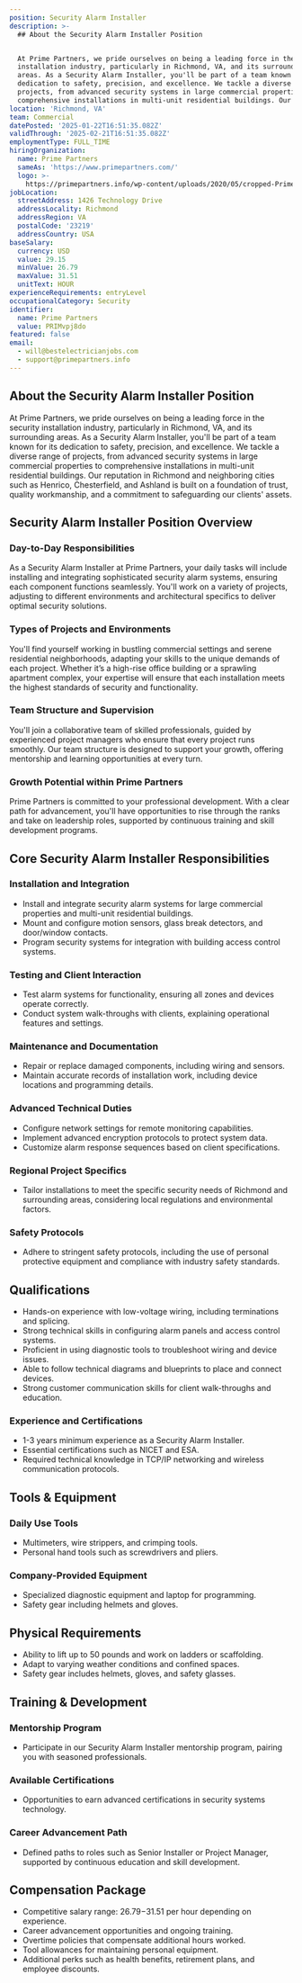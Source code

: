 ```yaml
---
position: Security Alarm Installer
description: >-
  ## About the Security Alarm Installer Position


  At Prime Partners, we pride ourselves on being a leading force in the security
  installation industry, particularly in Richmond, VA, and its surrounding
  areas. As a Security Alarm Installer, you'll be part of a team known for its
  dedication to safety, precision, and excellence. We tackle a diverse range of
  projects, from advanced security systems in large commercial properties to
  comprehensive installations in multi-unit residential buildings. Our r...
location: 'Richmond, VA'
team: Commercial
datePosted: '2025-01-22T16:51:35.082Z'
validThrough: '2025-02-21T16:51:35.082Z'
employmentType: FULL_TIME
hiringOrganization:
  name: Prime Partners
  sameAs: 'https://www.primepartners.com/'
  logo: >-
    https://primepartners.info/wp-content/uploads/2020/05/cropped-Prime-Partners-Logo-NO-BG-1.png
jobLocation:
  streetAddress: 1426 Technology Drive
  addressLocality: Richmond
  addressRegion: VA
  postalCode: '23219'
  addressCountry: USA
baseSalary:
  currency: USD
  value: 29.15
  minValue: 26.79
  maxValue: 31.51
  unitText: HOUR
experienceRequirements: entryLevel
occupationalCategory: Security
identifier:
  name: Prime Partners
  value: PRIMvpj8do
featured: false
email:
  - will@bestelectricianjobs.com
  - support@primepartners.info
---
```




## About the Security Alarm Installer Position

At Prime Partners, we pride ourselves on being a leading force in the security installation industry, particularly in Richmond, VA, and its surrounding areas. As a Security Alarm Installer, you'll be part of a team known for its dedication to safety, precision, and excellence. We tackle a diverse range of projects, from advanced security systems in large commercial properties to comprehensive installations in multi-unit residential buildings. Our reputation in Richmond and neighboring cities such as Henrico, Chesterfield, and Ashland is built on a foundation of trust, quality workmanship, and a commitment to safeguarding our clients' assets.

## Security Alarm Installer Position Overview

### Day-to-Day Responsibilities

As a Security Alarm Installer at Prime Partners, your daily tasks will include installing and integrating sophisticated security alarm systems, ensuring each component functions seamlessly. You'll work on a variety of projects, adjusting to different environments and architectural specifics to deliver optimal security solutions.

### Types of Projects and Environments

You'll find yourself working in bustling commercial settings and serene residential neighborhoods, adapting your skills to the unique demands of each project. Whether it’s a high-rise office building or a sprawling apartment complex, your expertise will ensure that each installation meets the highest standards of security and functionality.

### Team Structure and Supervision

You'll join a collaborative team of skilled professionals, guided by experienced project managers who ensure that every project runs smoothly. Our team structure is designed to support your growth, offering mentorship and learning opportunities at every turn.

### Growth Potential within Prime Partners

Prime Partners is committed to your professional development. With a clear path for advancement, you'll have opportunities to rise through the ranks and take on leadership roles, supported by continuous training and skill development programs.

## Core Security Alarm Installer Responsibilities

### Installation and Integration

- Install and integrate security alarm systems for large commercial properties and multi-unit residential buildings.
- Mount and configure motion sensors, glass break detectors, and door/window contacts.
- Program security systems for integration with building access control systems.

### Testing and Client Interaction

- Test alarm systems for functionality, ensuring all zones and devices operate correctly.
- Conduct system walk-throughs with clients, explaining operational features and settings.

### Maintenance and Documentation

- Repair or replace damaged components, including wiring and sensors.
- Maintain accurate records of installation work, including device locations and programming details.

### Advanced Technical Duties

- Configure network settings for remote monitoring capabilities.
- Implement advanced encryption protocols to protect system data.
- Customize alarm response sequences based on client specifications.

### Regional Project Specifics

- Tailor installations to meet the specific security needs of Richmond and surrounding areas, considering local regulations and environmental factors.

### Safety Protocols

- Adhere to stringent safety protocols, including the use of personal protective equipment and compliance with industry safety standards.

## Qualifications

- Hands-on experience with low-voltage wiring, including terminations and splicing.
- Strong technical skills in configuring alarm panels and access control systems.
- Proficient in using diagnostic tools to troubleshoot wiring and device issues.
- Able to follow technical diagrams and blueprints to place and connect devices.
- Strong customer communication skills for client walk-throughs and education.

### Experience and Certifications

- 1-3 years minimum experience as a Security Alarm Installer.
- Essential certifications such as NICET and ESA.
- Required technical knowledge in TCP/IP networking and wireless communication protocols.

## Tools & Equipment

### Daily Use Tools

- Multimeters, wire strippers, and crimping tools.
- Personal hand tools such as screwdrivers and pliers.

### Company-Provided Equipment

- Specialized diagnostic equipment and laptop for programming.
- Safety gear including helmets and gloves.

## Physical Requirements

- Ability to lift up to 50 pounds and work on ladders or scaffolding.
- Adapt to varying weather conditions and confined spaces.
- Safety gear includes helmets, gloves, and safety glasses.

## Training & Development

### Mentorship Program

- Participate in our Security Alarm Installer mentorship program, pairing you with seasoned professionals.

### Available Certifications

- Opportunities to earn advanced certifications in security systems technology.

### Career Advancement Path

- Defined paths to roles such as Senior Installer or Project Manager, supported by continuous education and skill development.

## Compensation Package

- Competitive salary range: $26.79-$31.51 per hour depending on experience.
- Career advancement opportunities and ongoing training.
- Overtime policies that compensate additional hours worked.
- Tool allowances for maintaining personal equipment.
- Additional perks such as health benefits, retirement plans, and employee discounts.